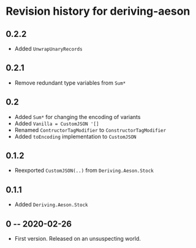 # Revision history for deriving-aeson

## 0.2.2

* Added `UnwrapUnaryRecords`

## 0.2.1

* Remove redundant type variables from `Sum*`

## 0.2

* Added `Sum*` for changing the encoding of variants
* Added `Vanilla = CustomJSON '[]`
* Renamed `ContructorTagModifier` to `ConstructorTagModifier`
* Added `toEncoding` implementation to `CustomJSON`

## 0.1.2

* Reexported `CustomJSON(..)` from `Deriving.Aeson.Stock`

## 0.1.1

* Added `Deriving.Aeson.Stock`

## 0 -- 2020-02-26

* First version. Released on an unsuspecting world.
